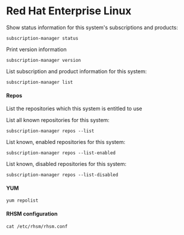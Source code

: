 # Red Hat Enterprise Linux

Show status information for this system's subscriptions and products:
```
subscription-manager status
```

Print version information
```
subscription-manager version
```

List subscription and product information for this system:
```
subscription-manager list
```

#### Repos
List the repositories which this system is entitled to use

List all known repositories for this system:
```
subscription-manager repos --list
```
List known, enabled repositories for this system:
```
subscription-manager repos --list-enabled
```
List known, disabled repositories for this system:
```
subscription-manager repos --list-disabled
```

#### YUM
```
yum repolist
```
#### RHSM configuration
```
cat /etc/rhsm/rhsm.conf
```
